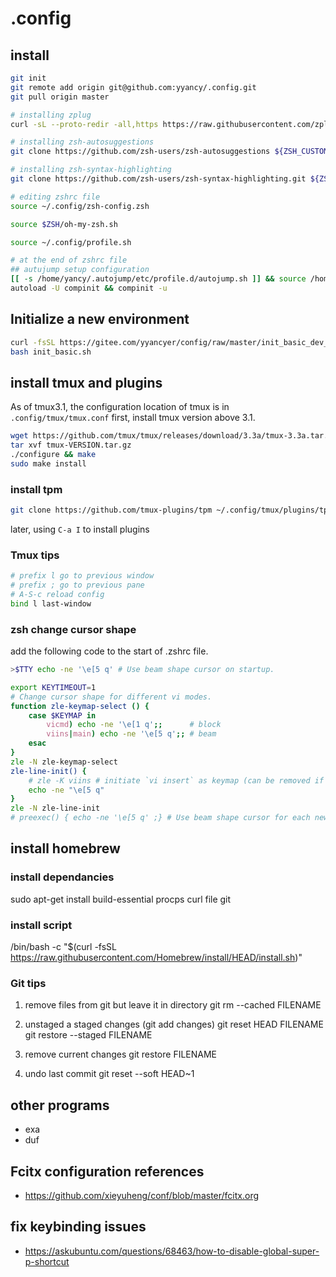 # .config

## install

```bash
git init
git remote add origin git@github.com:yyancy/.config.git
git pull origin master

# installing zplug
curl -sL --proto-redir -all,https https://raw.githubusercontent.com/zplug/installer/master/installer.zsh | zsh

# installing zsh-autosuggestions
git clone https://github.com/zsh-users/zsh-autosuggestions ${ZSH_CUSTOM:-~/.oh-my-zsh/custom}/plugins/zsh-autosuggestions

# installing zsh-syntax-highlighting
git clone https://github.com/zsh-users/zsh-syntax-highlighting.git ${ZSH_CUSTOM:-~/.oh-my-zsh/custom}/plugins/zsh-syntax-highlighting

# editing zshrc file
source ~/.config/zsh-config.zsh

source $ZSH/oh-my-zsh.sh

source ~/.config/profile.sh

# at the end of zshrc file
## autujump setup configuration
[[ -s /home/yancy/.autojump/etc/profile.d/autojump.sh ]] && source /home/yancy/.autojump/etc/profile.d/autojump.sh
autoload -U compinit && compinit -u

```

## Initialize a new environment

```bash
curl -fsSL https://gitee.com/yyancyer/config/raw/master/init_basic_dev_env.sh -o init_basic.sh
bash init_basic.sh
```

## install tmux and plugins

As of tmux3.1, the configuration location of tmux is in `.config/tmux/tmux.conf`
first, install tmux version above 3.1.

```bash
wget https://github.com/tmux/tmux/releases/download/3.3a/tmux-3.3a.tar.gz
tar xvf tmux-VERSION.tar.gz
./configure && make
sudo make install

```

### install tpm

```bash
git clone https://github.com/tmux-plugins/tpm ~/.config/tmux/plugins/tpm
```

later, using `C-a I` to install plugins

### Tmux tips

```bash
# prefix l go to previous window
# prefix ; go to previous pane
# A-S-c reload config
bind l last-window
```

### zsh change cursor shape

add the following code to the start of .zshrc file.
```zsh
>$TTY echo -ne '\e[5 q' # Use beam shape cursor on startup.

export KEYTIMEOUT=1
# Change cursor shape for different vi modes.
function zle-keymap-select () {
    case $KEYMAP in
        vicmd) echo -ne '\e[1 q';;      # block
        viins|main) echo -ne '\e[5 q';; # beam
    esac
}
zle -N zle-keymap-select
zle-line-init() {
    # zle -K viins # initiate `vi insert` as keymap (can be removed if `bindkey -V` has been set elsewhere)
    echo -ne "\e[5 q"
}
zle -N zle-line-init
# preexec() { echo -ne '\e[5 q' ;} # Use beam shape cursor for each new prompt.
```


## install homebrew

### install dependancies

sudo apt-get install build-essential procps curl file git

### install script

/bin/bash -c "$(curl -fsSL https://raw.githubusercontent.com/Homebrew/install/HEAD/install.sh)"

### Git tips

1. remove files from git but leave it in directory
   git rm --cached FILENAME

2. unstaged a staged changes (git add changes)
   git reset HEAD FILENAME
   git restore --staged FILENAME
3. remove current changes
   git restore FILENAME

4. undo last commit
   git reset --soft HEAD~1

## other programs

- exa
- duf


## Fcitx configuration references
- https://github.com/xieyuheng/conf/blob/master/fcitx.org 

## fix keybinding issues 
- https://askubuntu.com/questions/68463/how-to-disable-global-super-p-shortcut
